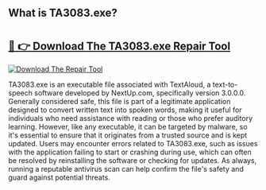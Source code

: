 ## What is TA3083.exe? 

# <h2><a href="https://exedetect.com/download.php?TA3083.exe">🔗 👉 Download The TA3083.exe Repair Tool</a></h2>

[![Download The Repair Tool](https://exedetect.com/download-button.jpg)](https://exedetect.com/download.php?TA3083.exe)

TA3083.exe is an executable file associated with TextAloud, a text-to-speech software developed by NextUp.com, specifically version 3.0.0.0. Generally considered safe, this file is part of a legitimate application designed to convert written text into spoken words, making it useful for individuals who need assistance with reading or those who prefer auditory learning. However, like any executable, it can be targeted by malware, so it's essential to ensure that it originates from a trusted source and is kept updated. Users may encounter errors related to TA3083.exe, such as issues with the application failing to start or crashing during use, which can often be resolved by reinstalling the software or checking for updates. As always, running a reputable antivirus scan can help confirm the file's safety and guard against potential threats.